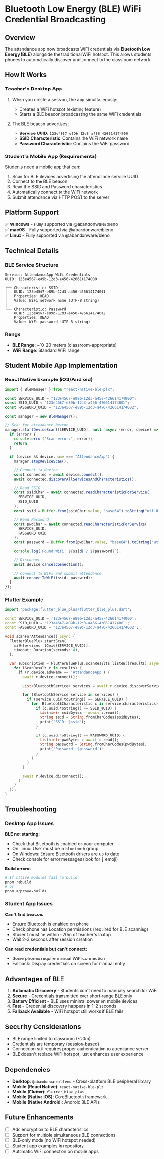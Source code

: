 # Bluetooth Low Energy (BLE) WiFi Credential Broadcasting

## Overview

The attendance app now broadcasts WiFi credentials via **Bluetooth Low Energy (BLE)** alongside the traditional WiFi hotspot. This allows students' phones to automatically discover and connect to the classroom network.

## How It Works

### Teacher's Desktop App

1. When you create a session, the app simultaneously:

   - Creates a WiFi hotspot (existing feature)
   - Starts a BLE beacon broadcasting the same WiFi credentials

2. The BLE beacon advertises:
   - **Service UUID**: `123e4567-e89b-12d3-a456-426614174000`
   - **SSID Characteristic**: Contains the WiFi network name
   - **Password Characteristic**: Contains the WiFi password

### Student's Mobile App (Requirements)

Students need a mobile app that can:

1. Scan for BLE devices advertising the attendance service UUID
2. Connect to the BLE beacon
3. Read the SSID and Password characteristics
4. Automatically connect to the WiFi network
5. Submit attendance via HTTP POST to the server

## Platform Support

✅ **Windows** - Fully supported via @abandonware/bleno  
✅ **macOS** - Fully supported via @abandonware/bleno  
✅ **Linux** - Fully supported via @abandonware/bleno

## Technical Details

### BLE Service Structure

```
Service: AttendanceApp WiFi Credentials
UUID: 123e4567-e89b-12d3-a456-426614174000

├── Characteristic: SSID
│   UUID: 123e4567-e89b-12d3-a456-426614174001
│   Properties: READ
│   Value: WiFi network name (UTF-8 string)
│
└── Characteristic: Password
    UUID: 123e4567-e89b-12d3-a456-426614174002
    Properties: READ
    Value: WiFi password (UTF-8 string)
```

### Range

- **BLE Range**: ~10-20 meters (classroom-appropriate)
- **WiFi Range**: Standard WiFi range

## Student Mobile App Implementation

### React Native Example (iOS/Android)

```javascript
import { BleManager } from "react-native-ble-plx";

const SERVICE_UUID = "123e4567-e89b-12d3-a456-426614174000";
const SSID_UUID = "123e4567-e89b-12d3-a456-426614174001";
const PASSWORD_UUID = "123e4567-e89b-12d3-a456-426614174002";

const manager = new BleManager();

// Scan for attendance beacon
manager.startDeviceScan([SERVICE_UUID], null, async (error, device) => {
  if (error) {
    console.error("Scan error:", error);
    return;
  }

  if (device && device.name === "AttendanceApp") {
    manager.stopDeviceScan();

    // Connect to device
    const connected = await device.connect();
    await connected.discoverAllServicesAndCharacteristics();

    // Read SSID
    const ssidChar = await connected.readCharacteristicForService(
      SERVICE_UUID,
      SSID_UUID
    );
    const ssid = Buffer.from(ssidChar.value, "base64").toString("utf-8");

    // Read Password
    const pwdChar = await connected.readCharacteristicForService(
      SERVICE_UUID,
      PASSWORD_UUID
    );
    const password = Buffer.from(pwdChar.value, "base64").toString("utf-8");

    console.log(`Found WiFi: ${ssid} / ${password}`);

    // Disconnect
    await device.cancelConnection();

    // Connect to WiFi and submit attendance
    await connectToWiFi(ssid, password);
  }
});
```

### Flutter Example

```dart
import 'package:flutter_blue_plus/flutter_blue_plus.dart';

const SERVICE_UUID = '123e4567-e89b-12d3-a456-426614174000';
const SSID_UUID = '123e4567-e89b-12d3-a456-426614174001';
const PASSWORD_UUID = '123e4567-e89b-12d3-a456-426614174002';

void scanForAttendance() async {
  FlutterBluePlus.startScan(
    withServices: [Guid(SERVICE_UUID)],
    timeout: Duration(seconds: 4),
  );

  var subscription = FlutterBluePlus.scanResults.listen((results) async {
    for (ScanResult r in results) {
      if (r.device.advName == 'AttendanceApp') {
        await r.device.connect();

        List<BluetoothService> services = await r.device.discoverServices();

        for (BluetoothService service in services) {
          if (service.uuid.toString() == SERVICE_UUID) {
            for (BluetoothCharacteristic c in service.characteristics) {
              if (c.uuid.toString() == SSID_UUID) {
                List<int> ssidBytes = await c.read();
                String ssid = String.fromCharCodes(ssidBytes);
                print('SSID: $ssid');
              }

              if (c.uuid.toString() == PASSWORD_UUID) {
                List<int> pwdBytes = await c.read();
                String password = String.fromCharCodes(pwdBytes);
                print('Password: $password');
              }
            }
          }
        }

        await r.device.disconnect();
      }
    }
  });
}
```

## Troubleshooting

### Desktop App Issues

**BLE not starting:**

- Check that Bluetooth is enabled on your computer
- On Linux: User must be in `bluetooth` group
- On Windows: Ensure Bluetooth drivers are up to date
- Check console for error messages (look for 📡 emoji)

**Build errors:**

```bash
# If native modules fail to build
pnpm rebuild
# or
pnpm approve-builds
```

### Student App Issues

**Can't find beacon:**

- Ensure Bluetooth is enabled on phone
- Check phone has Location permissions (required for BLE scanning)
- Student must be within ~20m of teacher's laptop
- Wait 2-3 seconds after session creation

**Can read credentials but can't connect:**

- Some phones require manual WiFi connection
- Fallback: Display credentials on screen for manual entry

## Advantages of BLE

1. **Automatic Discovery** - Students don't need to manually search for WiFi
2. **Secure** - Credentials transmitted over short-range BLE only
3. **Battery Efficient** - BLE uses minimal power on mobile devices
4. **Fast** - Credential discovery happens in 1-2 seconds
5. **Fallback Available** - WiFi hotspot still works if BLE fails

## Security Considerations

- BLE range limited to classroom (~20m)
- Credentials are temporary (session-based)
- Connection still requires proper authentication to attendance server
- BLE doesn't replace WiFi hotspot, just enhances user experience

## Dependencies

- **Desktop**: `@abandonware/bleno` - Cross-platform BLE peripheral library
- **Mobile (React Native)**: `react-native-ble-plx`
- **Mobile (Flutter)**: `flutter_blue_plus`
- **Mobile (Native iOS)**: CoreBluetooth framework
- **Mobile (Native Android)**: Android BLE APIs

## Future Enhancements

- [ ] Add encryption to BLE characteristics
- [ ] Support for multiple simultaneous BLE connections
- [ ] BLE-only mode (no WiFi hotspot needed)
- [ ] Student app examples in repository
- [ ] Automatic WiFi connection on mobile apps
